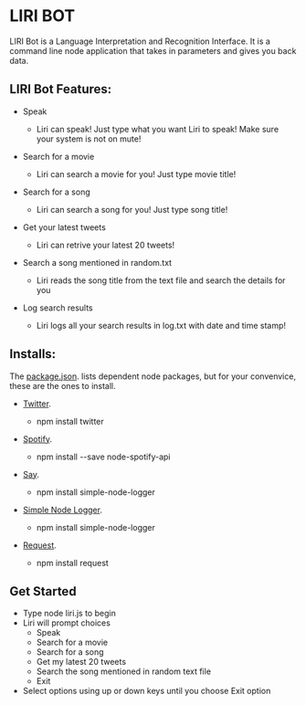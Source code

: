 # LIRI BOT

LIRI Bot is a Language Interpretation and Recognition Interface. It is a command line node application that takes in parameters and gives you back data.

## LIRI Bot Features:

* Speak
    - Liri can speak! Just type what you want Liri to speak! Make sure your system is not on mute! 

* Search for a movie
    -  Liri can search a movie for you! Just type movie title!

* Search for a song
    -  Liri can search a song for you! Just type song title!

* Get your latest tweets
    -  Liri can retrive your latest 20 tweets!

* Search a song mentioned in random.txt
    -  Liri reads the song title from the text file and search the details for you

* Log search results
    -  Liri logs all your search results in log.txt with date and time stamp!

## Installs:
The [package.json](https://github.com/anishbnair/liri-node-app/blob/master/package.json). lists dependent node packages, but for your convenvice, these are the ones to install.

* [Twitter](https://www.npmjs.com/package/twitter).
    - npm install twitter

* [Spotify](https://www.npmjs.com/package/node-spotify-api).
    - npm install --save node-spotify-api

* [Say](https://www.npmjs.com/package/say).
    - npm install simple-node-logger

* [Simple Node Logger](https://www.npmjs.com/package/request).
    - npm install simple-node-logger

* [Request](https://www.npmjs.com/package/request).
    - npm install request


## Get Started
* Type node liri.js to begin
* Liri will prompt choices 
    - Speak
    - Search for a movie
    - Search for a song
    - Get my latest 20 tweets
    - Search the song mentioned in random text file
    - Exit
* Select options using up or down keys until you choose Exit option
